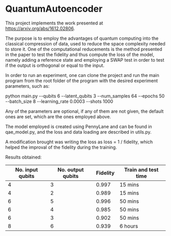 # QuantumAutoencoder

This project implements the work presented at https://arxiv.org/abs/1612.02806.

The purpose is to employ the advantages of quantum computing into the classical compression of data, used to reduce the space complexity needed to store it. One of the computational reducements is the method presented in the paper to test the fidelity and thus compute the loss of the model, namely adding a reference state and employing a SWAP test in order to test if the output is orthogonal or equal to the input.

In order to run an experiment, one can clone the project and run the main program from the root folder of the program with the desired experiment parameters, such as:

python main.py --qubits 6 --latent_qubits 3 --num_samples 64 --epochs 50 --batch_size 8 --learning_rate 0.0003 --shots 1000

Any of the parameters are optional, if any of them are not given, the default ones are set, which are the ones employed above.

The model employed is created using PennyLane and can be found in qae_model.py, and the loss and data loading are described in utils.py.

A modification brought was writing the loss as loss = 1 / fidelity, which helped the improval of the fidelity during the training.

Results obtained: 

| No. input qubits | No. output qubits | Fidelity  | Train and test time  |
| ---------------- | ----------------- | --------- | -------------------- |
|         4        |         3         |   0.997   |        15 mins       |
|         4        |         2         |   0.989   |        15 mins       |
|         6        |         5         |   0.996   |        50 mins       |
|         6        |         4         |   0.985   |        50 mins       |
|         6        |         3         |   0.902   |        50 mins       |
|         8        |         6         |   0.939   |        6 hours       |
